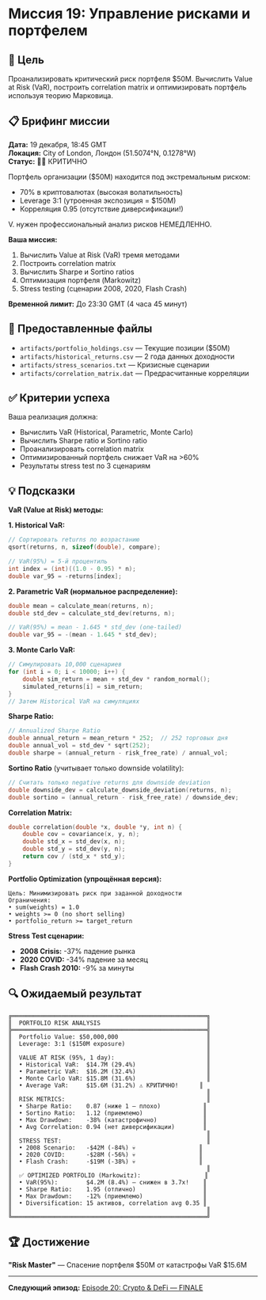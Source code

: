 # Миссия 19: Управление рисками и портфелем

## 🎯 Цель

Проанализировать критический риск портфеля $50M. Вычислить Value at Risk (VaR), построить correlation matrix и оптимизировать портфель используя теорию Марковица.

## 📋 Брифинг миссии

**Дата:** 19 декабря, 18:45 GMT  
**Локация:** City of London, Лондон (51.5074°N, 0.1278°W)  
**Статус:** 🔴🔴 КРИТИЧНО

Портфель организации ($50M) находится под экстремальным риском:
- 70% в криптовалютах (высокая волатильность)
- Leverage 3:1 (утроенная экспозиция = $150M)
- Корреляция 0.95 (отсутствие диверсификации!)

V. нужен профессиональный анализ рисков НЕМЕДЛЕННО.

**Ваша миссия:**
1. Вычислить Value at Risk (VaR) тремя методами
2. Построить correlation matrix
3. Вычислить Sharpe и Sortino ratios
4. Оптимизация портфеля (Markowitz)
5. Stress testing (сценарии 2008, 2020, Flash Crash)

**Временной лимит:** До 23:30 GMT (4 часа 45 минут)

## 📂 Предоставленные файлы

- `artifacts/portfolio_holdings.csv` — Текущие позиции ($50M)
- `artifacts/historical_returns.csv` — 2 года данных доходности
- `artifacts/stress_scenarios.txt` — Кризисные сценарии
- `artifacts/correlation_matrix.dat` — Предрасчитанные корреляции

## ✅ Критерии успеха

Ваша реализация должна:
- Вычислить VaR (Historical, Parametric, Monte Carlo)
- Вычислить Sharpe ratio и Sortino ratio
- Проанализировать correlation matrix
- Оптимизированный портфель снижает VaR на >60%
- Результаты stress test по 3 сценариям

## 💡 Подсказки

**VaR (Value at Risk) методы:**

**1. Historical VaR:**
```c
// Сортировать returns по возрастанию
qsort(returns, n, sizeof(double), compare);

// VaR(95%) = 5-й процентиль
int index = (int)((1.0 - 0.95) * n);
double var_95 = -returns[index];
```

**2. Parametric VaR (нормальное распределение):**
```c
double mean = calculate_mean(returns, n);
double std_dev = calculate_std_dev(returns, n);

// VaR(95%) = mean - 1.645 * std_dev (one-tailed)
double var_95 = -(mean - 1.645 * std_dev);
```

**3. Monte Carlo VaR:**
```c
// Симулировать 10,000 сценариев
for (int i = 0; i < 10000; i++) {
    double sim_return = mean + std_dev * random_normal();
    simulated_returns[i] = sim_return;
}
// Затем Historical VaR на симуляциях
```

**Sharpe Ratio:**
```c
// Annualized Sharpe Ratio
double annual_return = mean_return * 252;  // 252 торговых дня
double annual_vol = std_dev * sqrt(252);
double sharpe = (annual_return - risk_free_rate) / annual_vol;
```

**Sortino Ratio** (учитывает только downside volatility):
```c
// Считать только negative returns для downside deviation
double downside_dev = calculate_downside_deviation(returns, n);
double sortino = (annual_return - risk_free_rate) / downside_dev;
```

**Correlation Matrix:**
```c
double correlation(double *x, double *y, int n) {
    double cov = covariance(x, y, n);
    double std_x = std_dev(x, n);
    double std_y = std_dev(y, n);
    return cov / (std_x * std_y);
}
```

**Portfolio Optimization (упрощённая версия):**
```
Цель: Минимизировать риск при заданной доходности
Ограничения:
• sum(weights) = 1.0
• weights >= 0 (no short selling)
• portfolio_return >= target_return
```

**Stress Test сценарии:**
- **2008 Crisis:** -37% падение рынка
- **2020 COVID:** -34% падение за месяц
- **Flash Crash 2010:** -9% за минуты

## 🔍 Ожидаемый результат

```
╔═══════════════════════════════════════════════════════╗
║  PORTFOLIO RISK ANALYSIS                              ║
╠═══════════════════════════════════════════════════════╣
║  Portfolio Value: $50,000,000                         ║
║  Leverage: 3:1 ($150M exposure)                       ║
║                                                       ║
║  VALUE AT RISK (95%, 1 day):                          ║
║  • Historical VaR:  $14.7M (29.4%)                    ║
║  • Parametric VaR:  $16.2M (32.4%)                    ║
║  • Monte Carlo VaR: $15.8M (31.6%)                    ║
║  • Average VaR:     $15.6M (31.2%) ⚠️ КРИТИЧНО!      ║
║                                                       ║
║  RISK METRICS:                                        ║
║  • Sharpe Ratio:    0.87 (ниже 1 — плохо)            ║
║  • Sortino Ratio:   1.12 (приемлемо)                 ║
║  • Max Drawdown:    -38% (катастрофично)             ║
║  • Avg Correlation: 0.94 (нет диверсификации)        ║
║                                                       ║
║  STRESS TEST:                                         ║
║  • 2008 Scenario:   -$42M (-84%) 💀                  ║
║  • 2020 COVID:      -$28M (-56%) 💀                  ║
║  • Flash Crash:     -$19M (-38%) 💀                  ║
║                                                       ║
║  ✅ OPTIMIZED PORTFOLIO (Markowitz):                  ║
║  • VaR(95%):        $4.2M (8.4%) — снижен в 3.7x!    ║
║  • Sharpe Ratio:    1.95 (отлично)                   ║
║  • Max Drawdown:    -12% (приемлемо)                 ║
║  • Diversification: 15 активов, correlation avg 0.35 ║
║                                                       ║
╚═══════════════════════════════════════════════════════╝
```

## 🏆 Достижение

**"Risk Master"** — Спасение портфеля $50M от катастрофы VaR $15.6M

---

**Следующий эпизод:** [Episode 20: Crypto & DeFi — FINALE](../episode-20-crypto-defi/)